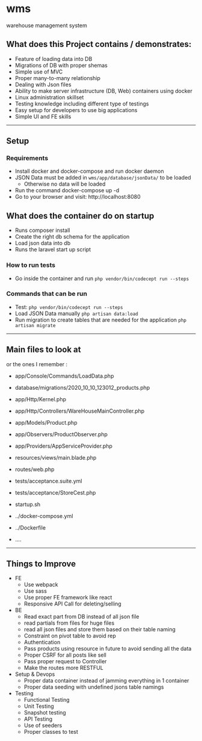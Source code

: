 # wms
warehouse management system

## What does this Project contains / demonstrates:
- Feature of loading data into DB
- Migrations of DB with proper shemas
- Simple use of MVC
- Proper many-to-many relationship
- Dealing with Json files
- Ability to make server infrastructure (DB, Web) containers using docker
- Linux administration skillset
- Testing knowledge including different type of testings
- Easy setup for developers to use big applications
- Simple UI and FE skills

-----

## Setup 
### Requirements
- Install docker and docker-compose and run docker daemon
- JSON Data must be added in `wms/app/database/jsonData/` to be loaded
	- Otherwise no data will be loaded
- Run the command
 docker-compose up -d
- Go to your browser and visit:
 http://localhost:8080


## What does the container do on startup
- Runs composer install
- Create the right db schema for the application
- Load json data into db
- Runs the laravel start up script

### How to run tests

- Go inside the container and run
`php vendor/bin/codecept run --steps`



### Commands that can be run
- Test:
`php vendor/bin/codecept run --steps `
- Load JSON Data manually
`php artisan data:load`
- Run migration to create tables that are needed for the application
`php artisan migrate`

-----

## Main files to look at
or the ones I remember :
- app/Console/Commands/LoadData.php
- database/migrations/2020_10_10_123012_products.php

- app/Http/Kernel.php

- app/Http/Controllers/WareHouseMainController.php
- app/Models/Product.php
- app/Observers/ProductObserver.php
- app/Providers/AppServiceProvider.php
- resources/views/main.blade.php
- routes/web.php

- tests/acceptance.suite.yml
- tests/acceptance/StoreCest.php

- startup.sh
- ../docker-compose.yml
- ../Dockerfile

- ....
-----

## Things to Improve

- FE
	- Use webpack
	- Use sass
	- Use proper FE framework like react
	- Responsive API Call for deleting/selling
- BE
	- Read exact part from DB instead of all json file
	- read partials from files for huge files
	- read all json files and store them based on their table naming
	- Constraint on pivot table to avoid rep
	- Authentication
	- Pass products using resource in future to avoid sending all the data
	- Proper CSRF for all posts like sell
	- Pass proper request to Controller
	- Make the routes more RESTFUL
- Setup & Devops
	- Proper data container instead of jamming everything in 1 container
	- Proper data seeding with undefined jsons table namings
- Testing
	- Functional Testing
	- Unit Testing
	- Snapshot testing
	- API Testing
	- Use of seeders
	- Proper classes to test
